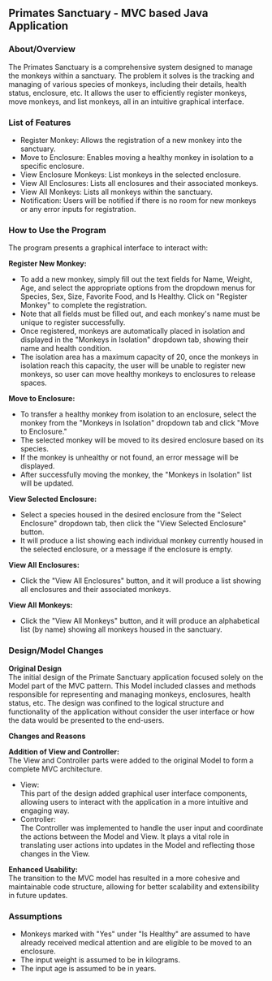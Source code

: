 
## **Primates Sanctuary - MVC based Java Application**

### **About/Overview**<br>
The Primates Sanctuary is a comprehensive system designed to manage the monkeys within a sanctuary. The problem it solves is the tracking and managing of various species of monkeys, including their details, health status, enclosure, etc. It allows the user to efficiently register monkeys, move monkeys, and list monkeys, all in an intuitive graphical interface.

### **List of Features**<br>
- Register Monkey: Allows the registration of a new monkey into the sanctuary.
- Move to Enclosure: Enables moving a healthy monkey in isolation to a specific enclosure.
- View Enclosure Monkeys: List monkeys in the selected enclosure.
- View All Enclosures: Lists all enclosures and their associated monkeys.
- View All Monkeys: Lists all monkeys within the sanctuary.
- Notification: Users will be notified if there is no room for new monkeys or any error inputs for registration.

### **How to Use the Program**<br>
The program presents a graphical interface to interact with:<br>

**Register New Monkey:**
- To add a new monkey, simply fill out the text fields for Name, Weight, Age, and select the appropriate options from the dropdown menus for Species, Sex, Size, Favorite Food, and Is Healthy. Click on "Register Monkey" to complete the registration.
- Note that all fields must be filled out, and each monkey's name must be unique to register successfully.
- Once registered, monkeys are automatically placed in isolation and displayed in the "Monkeys in Isolation" dropdown tab, showing their name and health condition. 
- The isolation area has a maximum capacity of 20, once the monkeys in isolation reach this capacity, the user will be unable to register new monkeys, so user can move healthy monkeys to enclosures to release spaces.


**Move to Enclosure:** 
- To transfer a healthy monkey from isolation to an enclosure, select the monkey from the "Monkeys in Isolation" dropdown tab and click "Move to Enclosure." 
- The selected monkey will be moved to its desired enclosure based on its species. 
- If the monkey is unhealthy or not found, an error message will be displayed.
- After successfully moving the monkey, the "Monkeys in Isolation" list will be updated.


**View Selected Enclosure:**
- Select a species housed in the desired enclosure from the "Select Enclosure" dropdown tab, then click the "View Selected Enclosure" button. 
- It will produce a list showing each individual monkey currently housed in the selected enclosure, or a message if the enclosure is empty.


**View All Enclosures:**
- Click the "View All Enclosures" button, and it will produce a list showing all enclosures and their associated monkeys.


**View All Monkeys:**
- Click the "View All Monkeys" button, and it will produce an alphabetical list (by name) showing all monkeys housed in the sanctuary.


### **Design/Model Changes**<br>

**Original Design**<br>
The initial design of the Primate Sanctuary application focused solely on the Model part of the MVC pattern. This Model included classes and methods responsible for representing and managing monkeys, enclosures, health status, etc. The design was confined to the logical structure and functionality of the application without consider the user interface or how the data would be presented to the end-users.

**Changes and Reasons**

**Addition of View and Controller:**<br> 
The View and Controller parts were added to the original Model to form a complete MVC architecture.<br>
- View:<br>
This part of the design added graphical user interface components, allowing users to interact with the application in a more intuitive and engaging way.<br>
- Controller:<br>
The Controller was implemented to handle the user input and coordinate the actions between the Model and View. It plays a vital role in translating user actions into updates in the Model and reflecting those changes in the View.<br>

**Enhanced Usability:**<br> 
The transition to the MVC model has resulted in a more cohesive and maintainable code structure, allowing for better scalability and extensibility in future updates.


### **Assumptions**<br>
- Monkeys marked with "Yes" under "Is Healthy" are assumed to have already received medical attention and are eligible to be moved to an enclosure.
- The input weight is assumed to be in kilograms.
- The input age is assumed to be in years.

